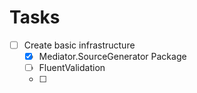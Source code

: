 # Tasks

* [ ] Create basic infrastructure
  * [x] Mediator.SourceGenerator Package
  * [ ] FluentValidation
  * [ ] 